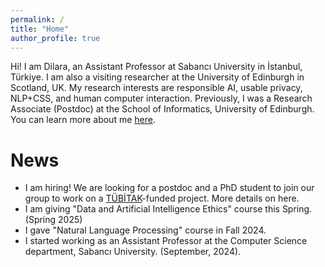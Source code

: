 ```yaml
---
permalink: /
title: "Home"
author_profile: true
---
```


Hi! I am Dilara, an Assistant Professor at Sabancı University in İstanbul, Türkiye. I am also a visiting researcher at the University of Edinburgh in Scotland, UK. My research interests are responsible AI, usable privacy, NLP+CSS, and human computer interaction. 
Previously, I was a Research Associate (Postdoc) at the School of Informatics, University of Edinburgh. You can learn more about me [here](https://dilarakkl.github.io/about).



News
======

* I am hiring! We are looking for a postdoc and a PhD student to join our group to work on a [TÜBİTAK](https://tubitak.gov.tr/en)-funded project. More details on here.
* I am giving "Data and Artificial Intelligence Ethics" course this Spring. (Spring 2025)
* I gave "Natural Language Processing" course in Fall 2024.
* I started working as an Assistant Professor at the Computer Science department, Sabancı University. (September, 2024).

